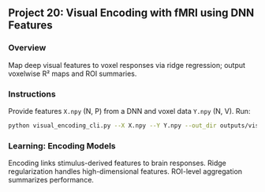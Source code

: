 ## Project 20: Visual Encoding with fMRI using DNN Features

### Overview
Map deep visual features to voxel responses via ridge regression; output voxelwise R² maps and ROI summaries.

### Instructions
Provide features `X.npy` (N, P) from a DNN and voxel data `Y.npy` (N, V). Run:
```bash
python visual_encoding_cli.py --X X.npy --Y Y.npy --out_dir outputs/vis_enc
```

### Learning: Encoding Models
Encoding links stimulus-derived features to brain responses. Ridge regularization handles high-dimensional features. ROI-level aggregation summarizes performance.

